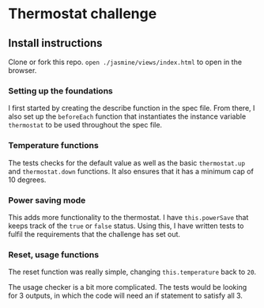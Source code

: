 # Thermostat challenge

## Install instructions

Clone or fork this repo.
`open ./jasmine/views/index.html` to open in the browser.

### Setting up the foundations

I first started by creating the describe function in the spec file. From there, I also set up the `beforeEach` function that instantiates the instance variable `thermostat` to be used throughout the spec file.

### Temperature functions

The tests checks for the default value as well as the basic `thermostat.up` and `thermostat.down` functions. It also ensures that it has a minimum cap of 10 degrees.

### Power saving mode

This adds more functionality to the thermostat. I have `this.powerSave` that keeps track of the `true` or `false` status. Using this, I have written tests to fulfil the requirements that the challenge has set out.

### Reset, usage functions

The reset function was really simple, changing `this.temperature` back to `20`.

The usage checker is a bit more complicated. The tests would be looking for 3 outputs, in which the code will need an if statement to satisfy all 3.
